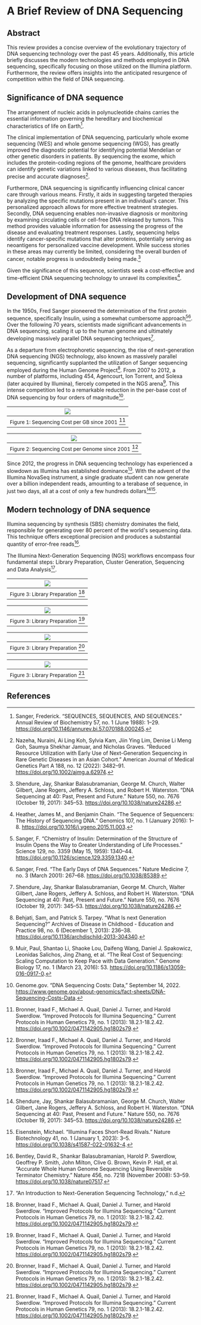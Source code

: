# A Brief Review of DNA Sequencing

## Abstract
This review provides a concise overview of the evolutionary trajectory of DNA sequencing technology over the past 45 years. Additionally, this article briefly discusses the modern technologies and methods employed in DNA sequencing, specifically focusing on those utilized on the Illumina platform. Furthermore, the review offers insights into the anticipated resurgence of competition within the field of DNA sequencing.

## Significance of DNA sequence
The arrangement of nucleic acids in polynucleotide chains carries the essential information governing the hereditary and biochemical characteristics of life on Earth[^3]. 

The clinical implementation of DNA sequencing, particularly whole exome sequencing (WES) and whole genome sequencing (WGS), has greatly improved the diagnostic potential for identifying potential Mendelian or other genetic disorders in patients. By sequencing the exome, which includes the protein-coding regions of the genome, healthcare providers can identify genetic variations linked to various diseases, thus facilitating precise and accurate diagnoses[^11].

Furthermore, DNA sequencing is significantly influencing clinical cancer care through various means. Firstly, it aids in suggesting targeted therapies by analyzing the specific mutations present in an individual's cancer. This personalized approach allows for more effective treatment strategies. Secondly, DNA sequencing enables non-invasive diagnosis or monitoring by examining circulating cells or cell-free DNA released by tumors. This method provides valuable information for assessing the progress of the disease and evaluating treatment responses. Lastly, sequencing helps identify cancer-specific mutations that alter proteins, potentially serving as neoantigens for personalized vaccine development. While success stories in these areas may currently be limited, considering the overall burden of cancer, notable progress is undoubtedly being made.[^2]

Given the significance of this sequence, scientists seek a cost-effective and time-efficient DNA sequencing technology to unravel its complexities[^1].

## Development of DNA sequence
In the 1950s, Fred Sanger pioneered the determination of the first protein sequence, specifically Insulin, using a somewhat cumbersome approach[^4][^5]. Over the following 70 years, scientists made significant advancements in DNA sequencing, scaling it up to the human genome and ultimately developing massively parallel DNA sequencing techniques[^2].

As a departure from electrophoretic sequencing, the rise of next-generation DNA sequencing (NGS) technology, also known as massively parallel sequencing, significantly supplanted the utilization of Sanger sequencing employed during the Human Genome Project[^6]. From 2007 to 2012, a number of platforms, including 454, Agencourt, Ion Torrent, and Solexa (later acquired by Illumina), fiercely competed in the NGS arena[^7]. This intense competition led to a remarkable reduction in the per-base cost of DNA sequencing by four orders of magnitude[^8].

| ![](assets/Figure_1.png)|
|:--:|
| <small>Figure 1: Sequencing Cost per GB since 2001</small> [^9]|


| ![](assets/Figure_2.png)|
|:--:|
| <small>Figure 2: Sequencing Cost per Genome since 2001</small> [^9]|

Since 2012, the progress in DNA sequencing technology has experienced a slowdown as Illumina has established dominance[^9]. With the advent of the Illumina NovaSeq instrument, a single graduate student can now generate over a billion independent reads, amounting to a terabase of sequence, in just two days, all at a cost of only a few hundreds dollars[^2][^10]. 

## Modern technology of DNA sequence
Illumina sequencing by synthesis (SBS) chemistry dominates the field, responsible for generating over 80 percent of the world's sequencing data. This technique offers exceptional precision and produces a substantial quantity of error-free reads[^12].

The Illumina Next-Generation Sequencing (NGS) workflows encompass four fundamental steps: Library Preparation, Cluster Generation, Sequencing and Data Analysis[^13]. 

| ![](assets/Figure_3.png)|
|:--:|
| <small>Figure 3: Library Preparation</small> [^9]|

| ![](assets/Figure_4.png)|
|:--:|
| <small>Figure 3: Library Preparation</small> [^9]|

| ![](assets/Figure_5.png)|
|:--:|
| <small>Figure 3: Library Preparation</small> [^9]|

| ![](assets/Figure_6.png)|
|:--:|
| <small>Figure 3: Library Preparation</small> [^9]|

## References

[^1]: Heather, James M., and Benjamin Chain. “The Sequence of Sequencers: The History of Sequencing DNA.” Genomics 107, no. 1 (January 2016): 1–8. https://doi.org/10.1016/j.ygeno.2015.11.003.


[^2]: Shendure, Jay, Shankar Balasubramanian, George M. Church, Walter Gilbert, Jane Rogers, Jeffery A. Schloss, and Robert H. Waterston. “DNA Sequencing at 40: Past, Present and Future.” Nature 550, no. 7676 (October 19, 2017): 345–53. https://doi.org/10.1038/nature24286.

[^3]: Sanger, Frederick. “SEQUENCES, SEQUENCES, AND SEQUENCES.” Annual Review of Biochemistry 57, no. 1 (June 1988): 1–29. https://doi.org/10.1146/annurev.bi.57.070188.000245.

[^4]: Sanger, F. “Chemistry of Insulin: Determination of the Structure of Insulin Opens the Way to Greater Understanding of Life Processes.” Science 129, no. 3359 (May 15, 1959): 1340–44. https://doi.org/10.1126/science.129.3359.1340.

[^5]: Sanger, Fred. “The Early Days of DNA Sequences.” Nature Medicine 7, no. 3 (March 2001): 267–68. https://doi.org/10.1038/85389.

[^6]: Behjati, Sam, and Patrick S. Tarpey. “What Is next Generation Sequencing?” Archives of Disease in Childhood - Education and Practice 98, no. 6 (December 1, 2013): 236–38. https://doi.org/10.1136/archdischild-2013-304340.

[^7]: Muir, Paul, Shantao Li, Shaoke Lou, Daifeng Wang, Daniel J. Spakowicz, Leonidas Salichos, Jing Zhang, et al. “The Real Cost of Sequencing: Scaling Computation to Keep Pace with Data Generation.” Genome Biology 17, no. 1 (March 23, 2016): 53. https://doi.org/10.1186/s13059-016-0917-0.

[^8]: Genome.gov. “DNA Sequencing Costs: Data,” September 14, 2022. https://www.genome.gov/about-genomics/fact-sheets/DNA-Sequencing-Costs-Data.

[^9]: Bronner, Iraad F., Michael A. Quail, Daniel J. Turner, and Harold Swerdlow. “Improved Protocols for Illumina Sequencing.” Current Protocols in Human Genetics 79, no. 1 (2013): 18.2.1-18.2.42. https://doi.org/10.1002/0471142905.hg1802s79.

[^10]: Eisenstein, Michael. “Illumina Faces Short-Read Rivals.” Nature Biotechnology 41, no. 1 (January 1, 2023): 3–5. https://doi.org/10.1038/s41587-022-01632-4.

[^11]: Nazeha, Nuraini, Ai Ling Koh, Sylvia Kam, Jiin Ying Lim, Denise Li Meng Goh, Saumya Shekhar Jamuar, and Nicholas Graves. “Reduced Resource Utilization with Early Use of Next-Generation Sequencing in Rare Genetic Diseases in an Asian Cohort.” American Journal of Medical Genetics Part A 188, no. 12 (2022): 3482–91. https://doi.org/10.1002/ajmg.a.62974.

[^12]: Bentley, David R., Shankar Balasubramanian, Harold P. Swerdlow, Geoffrey P. Smith, John Milton, Clive G. Brown, Kevin P. Hall, et al. “Accurate Whole Human Genome Sequencing Using Reversible Terminator Chemistry.” Nature 456, no. 7218 (November 2008): 53–59. https://doi.org/10.1038/nature07517.

[^13]: “An Introduction to Next-Generation Sequencing Technology,” n.d.